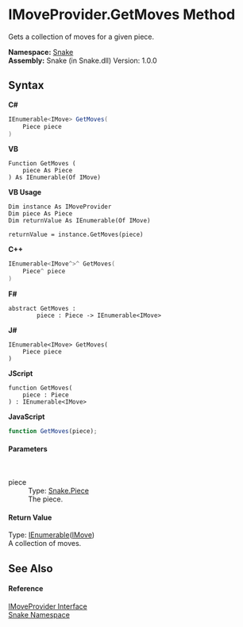# IMoveProvider.GetMoves Method 
 

Gets a collection of moves for a given piece.

**Namespace:**&nbsp;<a href="N_Snake">Snake</a><br />**Assembly:**&nbsp;Snake (in Snake.dll) Version: 1.0.0

## Syntax

**C#**<br />
``` C#
IEnumerable<IMove> GetMoves(
	Piece piece
)
```

**VB**<br />
``` VB
Function GetMoves ( 
	piece As Piece
) As IEnumerable(Of IMove)
```

**VB Usage**<br />
``` VB Usage
Dim instance As IMoveProvider
Dim piece As Piece
Dim returnValue As IEnumerable(Of IMove)

returnValue = instance.GetMoves(piece)
```

**C++**<br />
``` C++
IEnumerable<IMove^>^ GetMoves(
	Piece^ piece
)
```

**F#**<br />
``` F#
abstract GetMoves : 
        piece : Piece -> IEnumerable<IMove> 

```

**J#**<br />
``` J#
IEnumerable<IMove> GetMoves(
	Piece piece
)
```

**JScript**<br />
``` JScript
function GetMoves(
	piece : Piece
) : IEnumerable<IMove>
```

**JavaScript**<br />
``` JavaScript
function GetMoves(piece);
```


#### Parameters
&nbsp;<dl><dt>piece</dt><dd>Type: <a href="T_Snake_Piece">Snake.Piece</a><br />The piece.</dd></dl>

#### Return Value
Type: <a href="https://docs.microsoft.com/dotnet/api/system.collections.generic.ienumerable-1" target="_blank" rel="noopener noreferrer">IEnumerable</a>(<a href="T_Snake_IMove">IMove</a>)<br />A collection of moves.

## See Also


#### Reference
<a href="T_Snake_IMoveProvider">IMoveProvider Interface</a><br /><a href="N_Snake">Snake Namespace</a><br />